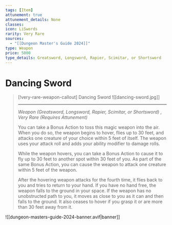 ```yaml
---
tags: [Item]
attunement: true
attunement_details: None
classes: 
icon: LiSwords
rarity: Very Rare
sources:
  - "[[Dungeon Master's Guide 2024]]"
type: Weapon
price: 5000
type_details: Greatsword, Longsword, Rapier, Scimitar, or Shortsword
---
```

# Dancing Sword
>[!very-rare-weapon-callout] Dancing Sword
>![[dancing-sword.jpg]]
>
>- - -
>_Weapon (Greatsword, Longsword, Rapier, Scimitar, or Shortsword) , Very Rare (Requires Attunement)_
>
>You can take a Bonus Action to toss this magic weapon into the air. When you do so, the weapon begins to hover, flies up to 30 feet, and attacks one creature of your choice within 5 feet of itself. The weapon uses your attack roll and adds your ability modifier to damage rolls.
>
>While the weapon hovers, you can take a Bonus Action to cause it to fly up to 30 feet to another spot within 30 feet of you. As part of the same Bonus Action, you can cause the weapon to attack one creature within 5 feet of the weapon.
>
>After the hovering weapon attacks for the fourth time, it flies back to you and tries to return to your hand. If you have no hand free, the weapon falls to the ground in your space. If the weapon has no unobstructed path to you, it moves as close to you as it can and then falls to the ground. It also ceases to hover if you grasp it or are more than 30 feet away from it.
>


![[dungeon-masters-guide-2024-banner.avif|banner]]